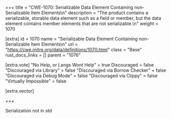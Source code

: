 +++
title = "CWE-1070: Serializable Data Element Containing non-Serializable Item Elements\n"
description = "The product contains a serializable, storable data element such as a field or member, but the data element contains member elements that are not serializable.\n"
weight = 1070

[extra]
id = 1070
name = "Serializable Data Element Containing non-Serializable Item Elements\n"
url = "https://cwe.mitre.org/data/definitions/1070.html"
class = "Base"
rust_docs_links = []
parent = "1076"

[extra.vote]
"No Help, or Langs Wont Help" = true
Discouraged = false
"Discouraged via Library" = false
"Discouraged via Borrow Checker" = false
"Discouraged via Debug Mode" = false
"Discouraged via Clippy" = false
"Virtually Impossible" = false

[extra.vector]

+++

Serialization not in std